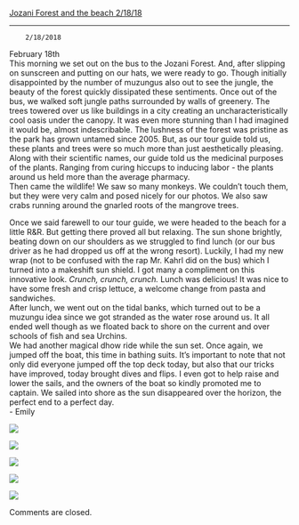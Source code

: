 [Jozani Forest and the beach 2/18/18](//bhs.brookline.k12.ma.us/2018-tanzania/21818-jozani-forest-and-the-beach)

			
---------------------------------------------------------------------------------------------------------------------

		2/18/2018
	

February 18th  
This morning we set out on the bus to the Jozani Forest. And, after slipping on sunscreen and putting on our hats, we were ready to go. Though initially disappointed by the number of muzungus also out to see the jungle, the beauty of the forest quickly dissipated these sentiments. Once out of the bus, we walked soft jungle paths surrounded by walls of greenery. The trees towered over us like buildings in a city creating an uncharacteristically cool oasis under the canopy. It was even more stunning than I had imagined it would be, almost indescribable. The lushness of the forest was pristine as the park has grown untamed since 2005. But, as our tour guide told us, these plants and trees were so much more than just aesthetically pleasing. Along with their scientific names, our guide told us the medicinal purposes of the plants. Ranging from curing hiccups to inducing labor - the plants around us held more than the average pharmacy.  
Then came the wildlife! We saw so many monkeys. We couldn’t touch them, but they were very calm and posed nicely for our photos. We also saw crabs running around the gnarled roots of the mangrove trees.  
  
Once we said farewell to our tour guide, we were headed to the beach for a little R&R. But getting there proved all but relaxing. The sun shone brightly, beating down on our shoulders as we struggled to find lunch (or our bus driver as he had dropped us off at the wrong resort). Luckily, I had my new wrap (not to be confused with the rap Mr. Kahrl did on the bus) which I turned into a makeshift sun shield. I got many a compliment on this innovative look. _Crunch, crunch, crunch._ Lunch was delicious! It was nice to have some fresh and crisp lettuce, a welcome change from pasta and sandwiches.  
After lunch, we went out on the tidal banks, which turned out to be a muzungu idea since we got stranded as the water rose around us. It all ended well though as we floated back to shore on the current and over schools of fish and sea Urchins.  
We had another magical dhow ride while the sun set. Once again, we jumped off the boat, this time in bathing suits. It’s important to note that not only did everyone jumped off the top deck today, but also that our tricks have improved, today brought dives and flips. I even got to help raise and lower the sails, and the owners of the boat so kindly promoted me to captain. We sailed into shore as the sun disappeared over the horizon, the perfect end to a perfect day.  
\- Emily  

[![](/uploads/8/0/1/5/801512/img-2608.jpeg)](/uploads/8/0/1/5/801512/img-2608_orig.jpeg)

[![](/uploads/8/0/1/5/801512/img-2634.jpeg)](/uploads/8/0/1/5/801512/img-2634_orig.jpeg)

[![](/uploads/8/0/1/5/801512/img-2648.jpeg)](/uploads/8/0/1/5/801512/img-2648_orig.jpeg)

[![](/uploads/8/0/1/5/801512/img-2658.jpeg)](/uploads/8/0/1/5/801512/img-2658_orig.jpeg)

[![](/uploads/8/0/1/5/801512/img-2675.jpeg)](/uploads/8/0/1/5/801512/img-2675_orig.jpeg)

  

Comments are closed.